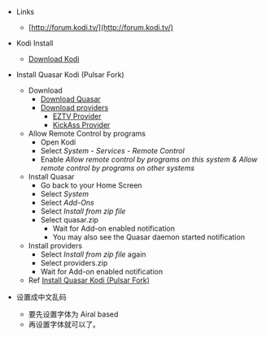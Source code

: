 * Links
    * [http://forum.kodi.tv/](http://forum.kodi.tv/)

* Kodi Install
    * [Download Kodi](http://kodi.tv/download/)
    

* Install Quasar Kodi (Pulsar Fork)
    * Download
        * [Download Quasar](https://github.com/scakemyer/plugin.video.quasar/releases)
        * [Download providers]()
            * [EZTV Provider](https://github.com/mancuniancol/script.quasar.eztv-mc/archive/master.zip)
            * [KickAss Provider](https://github.com/mancuniancol/script.quasar.kickass-mc/archive/master.zip)
    * Allow Remote Control by programs
        * Open Kodi
        * Select *System* - *Services* - *Remote Control*
        * Enable *Allow remote control by programs on this system & Allow remote control by programs on other systems*
    * Install Quasar
        * Go back to your Home Screen
        * Select *System*
        * Select *Add-Ons*
        * Select *Install from zip file*
        * Select quasar.zip
            * Wait for Add-on enabled notification
            * You may also see the Quasar daemon started notification
    * Install providers
        * Select *Install from zip file* again
        * Select providers.zip
        * Wait for Add-on enabled notification
    * Ref [Install Quasar Kodi (Pulsar Fork)](https://seo-michael.co.uk/how-to-install-pulsar-repo-setup-pulsar-for-xbmc/)
        
* 设置成中文乱码
    * 要先设置字体为 Airal based
    * 再设置字体就可以了。